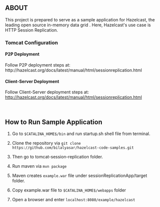 <h2>ABOUT</h2>
This project is prepared to serve as a sample application for Hazelcast, the leading open source in-memory data grid . Here, Hazelcast's use case is HTTP Session Replication. 
 
<h3>Tomcat Configuration</h3>

<h4>P2P Deployment</h4>
Follow P2P deployment steps at: http://hazelcast.org/docs/latest/manual/html/sessionreplication.html
<h4>Client-Server Deployment</h4>

Follow Client-Server deployment steps at: http://hazelcast.org/docs/latest/manual/html/sessionreplication.html

<br />

<h2>How to Run Sample Application</h2>


1) Go to `$CATALINA_HOME$/bin` and run startup.sh shell file from terminal.

2) Clone the repository via `git clone https://github.com/bilalyasar/hazelcast-code-samples.git`

3) Then go to tomcat-session-replication folder.

4) Run maven via `mvn package`

5) Maven creates `example.war` file under sessionReplicationApp/target folder.

6) Copy example.war file to `$CATALINA_HOME$/webapps` folder

7) Open a browser and enter `localhost:8080/example/hazelcast`


